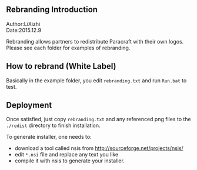 ## Rebranding Introduction
Author:LiXizhi  
Date:2015.12.9

Rebranding allows partners to redistribute Paracraft with their own logos. 
Please see each folder for examples of rebranding. 

## How to rebrand (White Label)
Basically in the example folder, you edit `rebranding.txt` and run `Run.bat` to test. 

## Deployment
Once satisfied, just copy `rebranding.txt` and any referenced png files to the `./redist` directory to finish installation. 

To generate installer, one needs to: 
* download a tool called nsis from <http://sourceforge.net/projects/nsis/>
* edit `*.nsi` file and replace any text you like
* compile it with nsis to generate your installer. 

